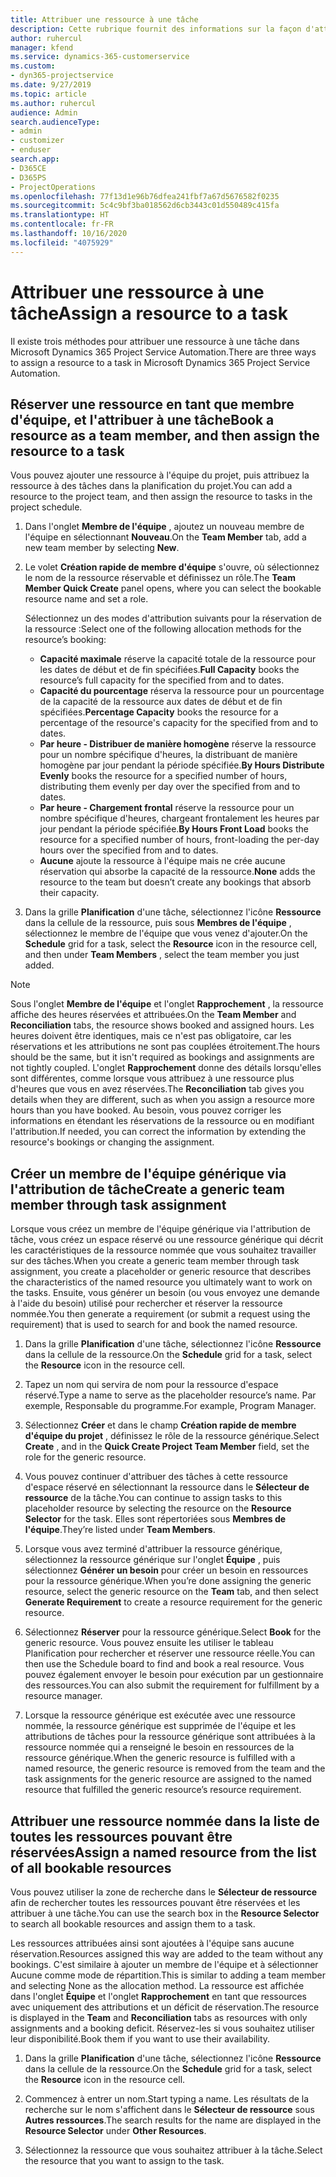 ```yaml
---
title: Attribuer une ressource à une tâche
description: Cette rubrique fournit des informations sur la façon d'attribuer des ressources aux tâches.
author: ruhercul
manager: kfend
ms.service: dynamics-365-customerservice
ms.custom:
- dyn365-projectservice
ms.date: 9/27/2019
ms.topic: article
ms.author: ruhercul
audience: Admin
search.audienceType:
- admin
- customizer
- enduser
search.app:
- D365CE
- D365PS
- ProjectOperations
ms.openlocfilehash: 77f13d1e96b76dfea241fbf7a67d5676582f0235
ms.sourcegitcommit: 5c4c9bf3ba018562d6cb3443c01d550489c415fa
ms.translationtype: HT
ms.contentlocale: fr-FR
ms.lasthandoff: 10/16/2020
ms.locfileid: "4075929"
---
```

# <a name="assign-a-resource-to-a-task"></a><span data-ttu-id="75a44-103">Attribuer une ressource à une tâche</span><span class="sxs-lookup"><span data-stu-id="75a44-103">Assign a resource to a task</span></span>

<span data-ttu-id="75a44-104">Il existe trois méthodes pour attribuer une ressource à une tâche dans Microsoft Dynamics 365 Project Service Automation.</span><span class="sxs-lookup"><span data-stu-id="75a44-104">There are three ways to assign a resource to a task in Microsoft Dynamics 365 Project Service Automation.</span></span>

## <a name="book-a-resource-as-a-team-member-and-then-assign-the-resource-to-a-task"></a><span data-ttu-id="75a44-105">Réserver une ressource en tant que membre d'équipe, et l'attribuer à une tâche</span><span class="sxs-lookup"><span data-stu-id="75a44-105">Book a resource as a team member, and then assign the resource to a task</span></span>

<span data-ttu-id="75a44-106">Vous pouvez ajouter une ressource à l'équipe du projet, puis attribuez la ressource à des tâches dans la planification du projet.</span><span class="sxs-lookup"><span data-stu-id="75a44-106">You can add a resource to the project team, and then assign the resource to tasks in the project schedule.</span></span>

1. <span data-ttu-id="75a44-107">Dans l'onglet **Membre de l'équipe** , ajoutez un nouveau membre de l'équipe en sélectionnant **Nouveau**.</span><span class="sxs-lookup"><span data-stu-id="75a44-107">On the **Team Member** tab, add a new team member by selecting **New**.</span></span> 

2. <span data-ttu-id="75a44-108">Le volet **Création rapide de membre d'équipe** s'ouvre, où sélectionnez le nom de la ressource réservable et définissez un rôle.</span><span class="sxs-lookup"><span data-stu-id="75a44-108">The **Team Member Quick Create** panel opens, where you can select the bookable resource name and set a role.</span></span> 

    <span data-ttu-id="75a44-109">Sélectionnez un des modes d'attribution suivants pour la réservation de la ressource :</span><span class="sxs-lookup"><span data-stu-id="75a44-109">Select one of the following allocation methods for the resource’s booking:</span></span>

    - <span data-ttu-id="75a44-110">**Capacité maximale** réserve la capacité totale de la ressource pour les dates de début et de fin spécifiées.</span><span class="sxs-lookup"><span data-stu-id="75a44-110">**Full Capacity** books the resource’s full capacity for the specified from and to dates.</span></span>
    - <span data-ttu-id="75a44-111">**Capacité du pourcentage** réserva la ressource pour un pourcentage de la capacité de la ressource aux dates de début et de fin spécifiées.</span><span class="sxs-lookup"><span data-stu-id="75a44-111">**Percentage Capacity** books the resource for a percentage of the resource's capacity for the specified from and to dates.</span></span>
    - <span data-ttu-id="75a44-112">**Par heure - Distribuer de manière homogène** réserve la ressource pour un nombre spécifique d'heures, la distribuant de manière homogène par jour pendant la période spécifiée.</span><span class="sxs-lookup"><span data-stu-id="75a44-112">**By Hours Distribute Evenly** books the resource for a specified number of hours, distributing them evenly per day over the specified from and to dates.</span></span>
    - <span data-ttu-id="75a44-113">**Par heure - Chargement frontal** réserve la ressource pour un nombre spécifique d'heures, chargeant frontalement les heures par jour pendant la période spécifiée.</span><span class="sxs-lookup"><span data-stu-id="75a44-113">**By Hours Front Load** books the resource for a specified number of hours, front-loading the per-day hours over the specified from and to dates.</span></span>
    - <span data-ttu-id="75a44-114">**Aucune** ajoute la ressource à l'équipe mais ne crée aucune réservation qui absorbe la capacité de la ressource.</span><span class="sxs-lookup"><span data-stu-id="75a44-114">**None** adds the resource to the team but doesn’t create any bookings that absorb their capacity.</span></span>

3. <span data-ttu-id="75a44-115">Dans la grille **Planification** d'une tâche, sélectionnez l'icône **Ressource** dans la cellule de la ressource, puis sous **Membres de l'équipe** , sélectionnez le membre de l'équipe que vous venez d'ajouter.</span><span class="sxs-lookup"><span data-stu-id="75a44-115">On the **Schedule** grid for a task, select the **Resource** icon in the resource cell, and then under **Team Members** , select the team member you just added.</span></span> 

> [!NOTE]
> <span data-ttu-id="75a44-116">Sous l'onglet **Membre de l'équipe** et l'onglet **Rapprochement** , la ressource affiche des heures réservées et attribuées.</span><span class="sxs-lookup"><span data-stu-id="75a44-116">On the **Team Member** and **Reconciliation** tabs, the resource shows booked and assigned hours.</span></span> <span data-ttu-id="75a44-117">Les heures doivent être identiques, mais ce n'est pas obligatoire, car les réservations et les attributions ne sont pas couplées étroitement.</span><span class="sxs-lookup"><span data-stu-id="75a44-117">The hours should be the same, but it isn't required as bookings and assignments are not tightly coupled.</span></span> <span data-ttu-id="75a44-118">L'onglet **Rapprochement** donne des détails lorsqu'elles sont différentes, comme lorsque vous attribuez à une ressource plus d'heures que vous en avez réservées.</span><span class="sxs-lookup"><span data-stu-id="75a44-118">The **Reconciliation** tab gives you details when they are different, such as when you assign a resource more hours than you have booked.</span></span> <span data-ttu-id="75a44-119">Au besoin, vous pouvez corriger les informations en étendant les réservations de la ressource ou en modifiant l'attribution.</span><span class="sxs-lookup"><span data-stu-id="75a44-119">If needed, you can correct the information by extending the resource's bookings or changing the assignment.</span></span>

## <a name="create-a-generic-team-member-through-task-assignment"></a><span data-ttu-id="75a44-120">Créer un membre de l'équipe générique via l'attribution de tâche</span><span class="sxs-lookup"><span data-stu-id="75a44-120">Create a generic team member through task assignment</span></span>

<span data-ttu-id="75a44-121">Lorsque vous créez un membre de l'équipe générique via l'attribution de tâche, vous créez un espace réservé ou une ressource générique qui décrit les caractéristiques de la ressource nommée que vous souhaitez travailler sur des tâches.</span><span class="sxs-lookup"><span data-stu-id="75a44-121">When you create a generic team member through task assignment, you create a placeholder or generic resource that describes the characteristics of the named resource you ultimately want to work on the tasks.</span></span> <span data-ttu-id="75a44-122">Ensuite, vous générer un besoin (ou vous envoyez une demande à l'aide du besoin) utilisé pour rechercher et réserver la ressource nommée.</span><span class="sxs-lookup"><span data-stu-id="75a44-122">You then generate a requirement (or submit a request using the requirement) that is used to search for and book the named resource.</span></span>

1. <span data-ttu-id="75a44-123">Dans la grille **Planification** d'une tâche, sélectionnez l'icône **Ressource** dans la cellule de la ressource.</span><span class="sxs-lookup"><span data-stu-id="75a44-123">On the **Schedule** grid for a task, select the **Resource** icon in the resource cell.</span></span>

2. <span data-ttu-id="75a44-124">Tapez un nom qui servira de nom pour la ressource d'espace réservé.</span><span class="sxs-lookup"><span data-stu-id="75a44-124">Type a name to serve as the placeholder resource’s name.</span></span> <span data-ttu-id="75a44-125">Par exemple, Responsable du programme.</span><span class="sxs-lookup"><span data-stu-id="75a44-125">For example, Program Manager.</span></span>

3. <span data-ttu-id="75a44-126">Sélectionnez **Créer** et dans le champ **Création rapide de membre d'équipe du projet** , définissez le rôle de la ressource générique.</span><span class="sxs-lookup"><span data-stu-id="75a44-126">Select **Create** , and in the **Quick Create Project Team Member** field, set the role for the generic resource.</span></span>

4. <span data-ttu-id="75a44-127">Vous pouvez continuer d'attribuer des tâches à cette ressource d'espace réservé en sélectionnant la ressource dans le **Sélecteur de ressource** de la tâche.</span><span class="sxs-lookup"><span data-stu-id="75a44-127">You can continue to assign tasks to this placeholder resource by selecting the resource on the **Resource Selector** for the task.</span></span> <span data-ttu-id="75a44-128">Elles sont répertoriées sous **Membres de l'équipe**.</span><span class="sxs-lookup"><span data-stu-id="75a44-128">They’re listed under **Team Members**.</span></span>

5. <span data-ttu-id="75a44-129">Lorsque vous avez terminé d'attribuer la ressource générique, sélectionnez la ressource générique sur l'onglet **Équipe** , puis sélectionnez **Générer un besoin** pour créer un besoin en ressources pour la ressource générique.</span><span class="sxs-lookup"><span data-stu-id="75a44-129">When you’re done assigning the generic resource, select the generic resource on the **Team** tab, and then select **Generate Requirement** to create a resource requirement for the generic resource.</span></span>

6. <span data-ttu-id="75a44-130">Sélectionnez **Réserver** pour la ressource générique.</span><span class="sxs-lookup"><span data-stu-id="75a44-130">Select **Book** for the generic resource.</span></span> <span data-ttu-id="75a44-131">Vous pouvez ensuite les utiliser le tableau Planification pour rechercher et réserver une ressource réelle.</span><span class="sxs-lookup"><span data-stu-id="75a44-131">You can then use the Schedule board to find and book a real resource.</span></span> <span data-ttu-id="75a44-132">Vous pouvez également envoyer le besoin pour exécution par un gestionnaire des ressources.</span><span class="sxs-lookup"><span data-stu-id="75a44-132">You can also submit the requirement for fulfillment by a resource manager.</span></span>

7. <span data-ttu-id="75a44-133">Lorsque la ressource générique est exécutée avec une ressource nommée, la ressource générique est supprimée de l'équipe et les attributions de tâches pour la ressource générique sont attribuées à la ressource nommée qui a renseigné le besoin en ressources de la ressource générique.</span><span class="sxs-lookup"><span data-stu-id="75a44-133">When the generic resource is fulfilled with a named resource, the generic resource is removed from the team and the task assignments for the generic resource are assigned to the named resource that fulfilled the generic resource’s resource requirement.</span></span>

## <a name="assign-a-named-resource-from-the-list-of-all-bookable-resources"></a><span data-ttu-id="75a44-134">Attribuer une ressource nommée dans la liste de toutes les ressources pouvant être réservées</span><span class="sxs-lookup"><span data-stu-id="75a44-134">Assign a named resource from the list of all bookable resources</span></span>

<span data-ttu-id="75a44-135">Vous pouvez utiliser la zone de recherche dans le **Sélecteur de ressource** afin de rechercher toutes les ressources pouvant être réservées et les attribuer à une tâche.</span><span class="sxs-lookup"><span data-stu-id="75a44-135">You can use the search box in the **Resource Selector** to search all bookable resources and assign them to a task.</span></span>

<span data-ttu-id="75a44-136">Les ressources attribuées ainsi sont ajoutées à l'équipe sans aucune réservation.</span><span class="sxs-lookup"><span data-stu-id="75a44-136">Resources assigned this way are added to the team without any bookings.</span></span> <span data-ttu-id="75a44-137">C'est similaire à ajouter un membre de l'équipe et à sélectionner Aucune comme mode de répartition.</span><span class="sxs-lookup"><span data-stu-id="75a44-137">This is similar to adding a team member and selecting None as the allocation method.</span></span> <span data-ttu-id="75a44-138">La ressource est affichée dans l'onglet **Équipe** et l'onglet **Rapprochement** en tant que ressources avec uniquement des attributions et un déficit de réservation.</span><span class="sxs-lookup"><span data-stu-id="75a44-138">The resource is displayed in the **Team** and **Reconciliation** tabs as resources with only assignments and a booking deficit.</span></span> <span data-ttu-id="75a44-139">Réservez-les si vous souhaitez utiliser leur disponibilité.</span><span class="sxs-lookup"><span data-stu-id="75a44-139">Book them if you want to use their availability.</span></span>

1. <span data-ttu-id="75a44-140">Dans la grille **Planification** d'une tâche, sélectionnez l'icône **Ressource** dans la cellule de la ressource.</span><span class="sxs-lookup"><span data-stu-id="75a44-140">On the **Schedule** grid for a task, select the **Resource** icon in the resource cell.</span></span>

2. <span data-ttu-id="75a44-141">Commencez à entrer un nom.</span><span class="sxs-lookup"><span data-stu-id="75a44-141">Start typing a name.</span></span> <span data-ttu-id="75a44-142">Les résultats de la recherche sur le nom s'affichent dans le **Sélecteur de ressource** sous **Autres ressources**.</span><span class="sxs-lookup"><span data-stu-id="75a44-142">The search results for the name are displayed in the **Resource Selector** under **Other Resources**.</span></span>

3. <span data-ttu-id="75a44-143">Sélectionnez la ressource que vous souhaitez attribuer à la tâche.</span><span class="sxs-lookup"><span data-stu-id="75a44-143">Select the resource that you want to assign to the task.</span></span>

